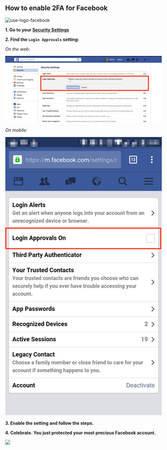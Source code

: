 ## How to enable 2FA for Facebook

![use-logo-facebook](http://svgporn.com/logos/facebook.svg)

**1. Go to your [Security Settings](https://www.facebook.com/settings?tab=security&section=approvals&view)**

**2. Find the `Login Approvals` setting:**

*On the web:*

![](/images/screenshot-facebook.png)

*On mobile:*

![](/images/screenshot-facebook-mobile.png)

**3. Enable the setting and follow the steps.**

**4. Celebrate. You just protected your most precious Facebook account.**

![](http://i.giphy.com/DKnMqdm9i980E.gif)